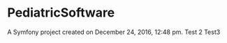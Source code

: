 PediatricSoftware
=================

A Symfony project created on December 24, 2016, 12:48 pm.
Test 2
Test3
